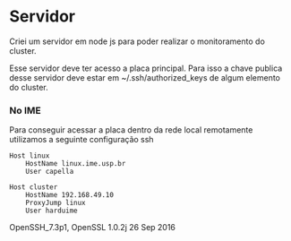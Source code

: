 # Servidor

Criei um servidor em node js para poder realizar o monitoramento do cluster.

Esse servidor deve ter acesso a placa principal. Para isso a chave publica desse servidor deve estar em ~/.ssh/authorized_keys de algum elemento do cluster. 

### No IME

Para conseguir acessar a placa dentro da rede local remotamente utilizamos a seguinte configuração ssh 

```
Host linux
    HostName linux.ime.usp.br
    User capella

Host cluster
    HostName 192.168.49.10
    ProxyJump linux
    User harduime
```

OpenSSH_7.3p1, OpenSSL 1.0.2j  26 Sep 2016